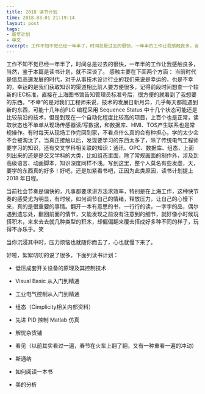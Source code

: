 ```yaml
---
title: 2018 读书计划
time: 2018.03.01 21:19:14
layout: post
tags:
- 新年计划
- 中文
excerpt: 工作不知不觉已经一年半了，时间总是过去的很快，一年半的工作让我感触良多，当然，鉴于本篇是读书计划，就不深谈了。
---
```


工作不知不觉已经一年半了，时间总是过去的很快，一年半的工作让我感触良多，当然，鉴于本篇是读书计划，就不深谈了。
感触主要在下面两个方面：
当前时代是信息高速发展的时代，对于从事技术设计行业的我们来说是幸运的，也是不幸的，幸运的是我们获取知识的渠道相比前人要方便很多，记得前段时间想查一个较新的IEC标准，直接在上海图书馆告知管理员标准号后，很方便的就看到了我想要的东西。“不幸”的是对我们工程师来说，技术的发展日新月异，几乎每天都能遇到新的东西，可能十几年前PLC 编程采用 Sequence Status 中十几个状态可能还是比较前沿的技术，但是到现在一个自动化程度比较高的项目，上百个也是正常，读取状态也不单单从现场传感器读/写数据，和数据库、HMI、TOS产生联系也是常规操作。有时每天从现场工作完回到家，不看点什么真的会有种担心，学的太少会不会被淘汰了，当真正接触以后，发现要学习的东西太多了，除了传统电气工程师要学习的知识，还有交叉学科相关联的知识：通讯、OPC、数据库、组态，上面列出来的还是是交叉学科的大类，比如组态里面，除了常规画面的制作外，涉及到高级语言、动画脚本，知识深度同样不浅。写到这里，整个人莫名有些发虚，天，要学的东西真的好多！好吧，还是加紧看书吧，正因为此类原因，读书计划提上 2018 年日程。

当前社会节奏是偏快的，凡事都要求讲方法求效率，特别是在上海工作，这种快节奏的感受尤为明显，有时候，如何调节自己的情绪，释放压力，让自己的心慢下来，真的是很重要的事情。翻开一本有意思的书，一行行的读，一字字的品，偶尔遇到遗忘处，翻回前面的情节，又能发现之前没有注意到的细节，就好像小时候玩搭积木，来来去去就几种类型的积木，却偏偏翻来覆去搭成好多种不同的样子，玩得不亦乐乎。笑

当你沉浸其中时，压力烦恼也就随你而去了，心也就慢下来了。

好啦，絮絮叨叨的说了很多，下面列读书计划：
- 低压成套开关设备的原理及其控制技术
- Visual Basic 从入门到精通
- 工业电气控制从入门到精通
- 组态（Cimplicity相关内部资料）
- 先进 PID 控制 Matlab 仿真


- 解忧杂货铺
- 看见（以前其实看过一遍，春节在火车上翻了翻，又有一种重看一遍的冲动）
- 斯通纳
- 如何阅读一本书
- 美的分析
